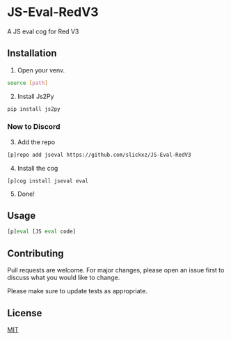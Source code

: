 # JS-Eval-RedV3
A JS eval cog for Red V3

## Installation
1. Open your venv.
```bash
source [path] 
```
2. Install Js2Py
```bash
pip install js2py
```
### Now to Discord
3. Add the repo
```bash
[p]repo add jseval https://github.com/slickxz/JS-Eval-RedV3
``` 
4. Install the cog
```
[p]cog install jseval eval
```

5. Done!
## Usage

```python
[p]eval [JS eval code]
```

## Contributing
Pull requests are welcome. For major changes, please open an issue first to discuss what you would like to change.

Please make sure to update tests as appropriate.

## License
[MIT](https://choosealicense.com/licenses/mit/)
